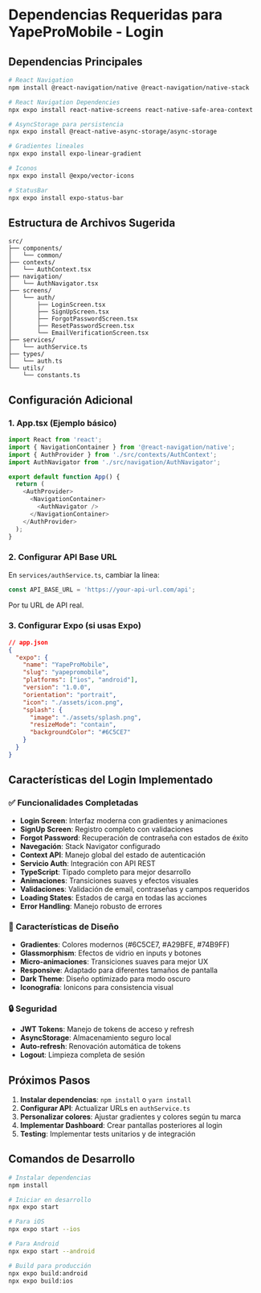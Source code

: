 # Dependencias Requeridas para YapeProMobile - Login

## Dependencias Principales

```bash
# React Navigation
npm install @react-navigation/native @react-navigation/native-stack

# React Navigation Dependencies
npx expo install react-native-screens react-native-safe-area-context

# AsyncStorage para persistencia
npx expo install @react-native-async-storage/async-storage

# Gradientes lineales
npx expo install expo-linear-gradient

# Iconos
npx expo install @expo/vector-icons

# StatusBar
npx expo install expo-status-bar
```

## Estructura de Archivos Sugerida

```
src/
├── components/
│   └── common/
├── contexts/
│   └── AuthContext.tsx
├── navigation/
│   └── AuthNavigator.tsx
├── screens/
│   └── auth/
│       ├── LoginScreen.tsx
│       ├── SignUpScreen.tsx
│       ├── ForgotPasswordScreen.tsx
│       ├── ResetPasswordScreen.tsx
│       └── EmailVerificationScreen.tsx
├── services/
│   └── authService.ts
├── types/
│   └── auth.ts
└── utils/
    └── constants.ts
```

## Configuración Adicional

### 1. App.tsx (Ejemplo básico)

```typescript
import React from 'react';
import { NavigationContainer } from '@react-navigation/native';
import { AuthProvider } from './src/contexts/AuthContext';
import AuthNavigator from './src/navigation/AuthNavigator';

export default function App() {
  return (
    <AuthProvider>
      <NavigationContainer>
        <AuthNavigator />
      </NavigationContainer>
    </AuthProvider>
  );
}
```

### 2. Configurar API Base URL

En `services/authService.ts`, cambiar la línea:
```typescript
const API_BASE_URL = 'https://your-api-url.com/api';
```

Por tu URL de API real.

### 3. Configurar Expo (si usas Expo)

```json
// app.json
{
  "expo": {
    "name": "YapeProMobile",
    "slug": "yapepromobile",
    "platforms": ["ios", "android"],
    "version": "1.0.0",
    "orientation": "portrait",
    "icon": "./assets/icon.png",
    "splash": {
      "image": "./assets/splash.png",
      "resizeMode": "contain",
      "backgroundColor": "#6C5CE7"
    }
  }
}
```

## Características del Login Implementado

### ✅ Funcionalidades Completadas

- **Login Screen**: Interfaz moderna con gradientes y animaciones
- **SignUp Screen**: Registro completo con validaciones
- **Forgot Password**: Recuperación de contraseña con estados de éxito
- **Navegación**: Stack Navigator configurado
- **Context API**: Manejo global del estado de autenticación
- **Servicio Auth**: Integración con API REST
- **TypeScript**: Tipado completo para mejor desarrollo
- **Animaciones**: Transiciones suaves y efectos visuales
- **Validaciones**: Validación de email, contraseñas y campos requeridos
- **Loading States**: Estados de carga en todas las acciones
- **Error Handling**: Manejo robusto de errores

### 🎨 Características de Diseño

- **Gradientes**: Colores modernos (#6C5CE7, #A29BFE, #74B9FF)
- **Glassmorphism**: Efectos de vidrio en inputs y botones
- **Micro-animaciones**: Transiciones suaves para mejor UX
- **Responsive**: Adaptado para diferentes tamaños de pantalla
- **Dark Theme**: Diseño optimizado para modo oscuro
- **Iconografía**: Ionicons para consistencia visual

### 🔒 Seguridad

- **JWT Tokens**: Manejo de tokens de acceso y refresh
- **AsyncStorage**: Almacenamiento seguro local
- **Auto-refresh**: Renovación automática de tokens
- **Logout**: Limpieza completa de sesión

## Próximos Pasos

1. **Instalar dependencias**: `npm install` o `yarn install`
2. **Configurar API**: Actualizar URLs en `authService.ts`
3. **Personalizar colores**: Ajustar gradientes y colores según tu marca
4. **Implementar Dashboard**: Crear pantallas posteriores al login
5. **Testing**: Implementar tests unitarios y de integración

## Comandos de Desarrollo

```bash
# Instalar dependencias
npm install

# Iniciar en desarrollo
npx expo start

# Para iOS
npx expo start --ios

# Para Android
npx expo start --android

# Build para producción
npx expo build:android
npx expo build:ios
```